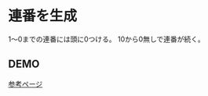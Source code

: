 # 連番を生成

1～0までの連番には頭に0つける。
10から0無しで連番が続く。

## DEMO

[参考ページ](http://style-type.net/demo/Number_Loop/sample.html "サンプルページ")

